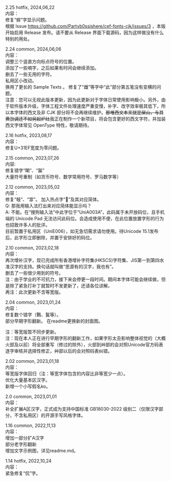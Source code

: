 2.25 hotfix, 2024,06,22  
内容：  
修复“蟀”字显示问题。  
根据 Issue https://github.com/Partyb0ssishere/cef-fonts-cjk/issues/3 ，本版开始启用 Release 发布。请不要从 Release 界面下载源码，因为这样做没有什么特别的用处。  
  
2.24 common, 2024,06,06  
内容：  
调整三个竖直方向标点符号的位置。  
添加了一些喃字，之后如果有时间会继续添加。  
删去了一些无用的字符。  
私用区小改动。  
换用了更长的 Sample Texts 。
修复了“雌”等字中“此”部分第五笔没有变横的问题。  
注意：您可以无视此版本更新，因为此更新对于字体日常使用影响极小。另外，由于软件版本升级，字体工程文件处理速度严重变慢，补字、改字效率极其低下，所以本字体的西文及非 CJK 部分将不会再继续维护。~~那堆西文本来就是屎山，与其费劲调还不如另起炉灶~~我正在制作一个新项目，将会包含更好的西文字符，并加装西文字体常见 OpenType 特性，敬请期待。  
  
2.16 hotfix, 2023,08,17  
内容：  
修复U+31EF宽度为零问题。  
  
2.15 common, 2023,07,26  
内容:  
修复错字“朙”、“𪘂”  
大量符号重制（如货币符号、数学常用符号、罗马数字等）  
  
2.12 common, 2023,05,02  
内容：  
修复“攲”、“牚”。
加入热点字“𪀋”及其对应简体。  
Q: 那我用输入法打出来对应简体能显示吗？  
A: 不能。在“搜狗输入法”中此字位于“UniA003A”，此码属于未开放码位，且手机端的 Unicode Pad 无法访问此码位。会造成使用不便，在此位置放置字形的行为也招致许多人的批评。  
目前暂置于私用区（UniE006），如无急切需求请勿使用。待Unicode 15.1发布后，此字形立即删除，并置于安排好的码位。  
  
2.10 common, 2023,02,18  
内容：  
再次增补汉字，现已完成所有香港增补字符集(HKSCS)字符集、JIS第一到第四水准汉字的支持。换句话就叫做“思源有的汉字，我也有”。  
删去了一些很少用到的符号。  
注：由于学业的不可抗力，接下来会停更一段时间。期间本字体可能会继续做，但是除了紧急打补丁就暂时不发更新了，还请各位谅解。  
再注：此次更新不含等宽版。
  
2.04 common, 2023,01,24  
内容：  
修复数个错字（鷣、鬒等）。  
部分早期字形翻新。 
在readme更换新的封面图。  
  
注：等宽版暂不同步更新。  
注：现在本人正在进行早期字形的翻新工作，如果字形太丑影响整体视觉的（大概火部及以前）将全部重写（修过的除外），火部到艸部的会对照Unicode官方码表逐字审核并选择性修正，艸部以后的会对照码表纠错。  

2.02 common, 2023,01,18  
内容：  
等宽版字体回归（注：等宽字体包含的内容比非等宽少一点）。  
优化大量基本区汉字。  
新增一个小写假名ko。  
  
2.0 common, 2023,01,01  
内容：  
补全扩展A区汉字，正式成为支持中国标准 GB18030-2022 级别二（仅限汉字部分，不含私用区）的开源手写风格字体。  

1.16 common, 2022,11,13  
内容：  
增加一部分扩A汉字  
部分老字形翻新  
增加文字示例图，详见readme.md。  

1.14 hotfix, 2022,10,24  
内容：  
紧急修复“侃”字。  
